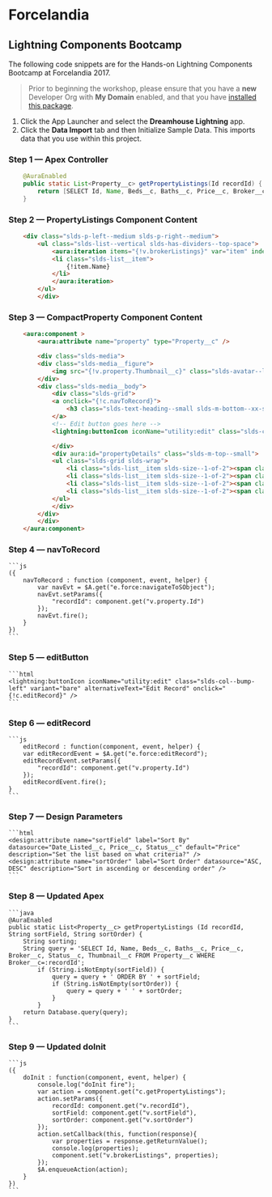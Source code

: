 # Forcelandia
## Lightning Components Bootcamp

The following code snippets are for the Hands-on Lightning Components Bootcamp at Forcelandia 2017.

> Prior to beginning the workshop, please ensure that you have a **new** Developer Org with **My Domain** enabled, and that you have [installed this package](https://login.salesforce.com/packaging/installPackage.apexp?p0=04t6A000000SG0F).

1. Click the App Launcher and select the **Dreamhouse Lightning** app.
2. Click the **Data Import** tab and then Initialize Sample Data. This imports data that you use within this project.

### Step 1 &mdash; Apex Controller

```java
	@AuraEnabled
    public static List<Property__c> getPropertyListings(Id recordId) {
        return [SELECT Id, Name, Beds__c, Baths__c, Price__c, Broker__c, Status__c, Thumbnail__c FROM Property__c WHERE Broker__c=:recordId];
    }
```

### Step 2 &mdash; PropertyListings Component Content

```html
	<div class="slds-p-left--medium slds-p-right--medium">
		<ul class="slds-list--vertical slds-has-dividers--top-space">
		    <aura:iteration items="{!v.brokerListings}" var="item" indexVar="i">
			<li class="slds-list__item">                   
			    {!item.Name}
			</li>
		    </aura:iteration>
		</ul>
	    </div>
```
	
### Step 3 &mdash; CompactProperty Component Content

```html
	<aura:component >
	    <aura:attribute name="property" type="Property__c" />

	    <div class="slds-media">
		<div class="slds-media__figure">
		    <img src="{!v.property.Thumbnail__c}" class="slds-avatar--large slds-avatar--circle" alt="{!v.property.Title_c}" />
		</div>
		<div class="slds-media__body">
		    <div class="slds-grid">
			<a onclick="{!c.navToRecord}">
			    <h3 class="slds-text-heading--small slds-m-bottom--xx-small">{!v.property.Name}</h3>
			</a>
			<!-- Edit button goes here -->
			<lightning:buttonIcon iconName="utility:edit" class="slds-col--bump-left" variant="bare" alternativeText="Edit Record" onclick="{!c.editRecord}" />

		    </div>
		    <div aura:id="propertyDetails" class="slds-m-top--small">
			<ul class="slds-grid slds-wrap">
			    <li class="slds-list__item slds-size--1-of-2"><span class="slds-text-color--weak slds-m-right--small">Beds:</span> {!v.property.Beds__c}</li>
			    <li class="slds-list__item slds-size--1-of-2"><span class="slds-text-color--weak slds-m-right--small">Baths:</span> {!v.property.Baths__c}</li>
			    <li class="slds-list__item slds-size--1-of-2"><span class="slds-text-color--weak slds-m-right--small">Price:</span> {!v.property.Price__c}</li>
			    <li class="slds-list__item slds-size--1-of-2"><span class="slds-text-color--weak slds-m-right--small">Status:</span> {!v.property.Status__c}</li>
			</ul>
		    </div>
		</div>
	    </div>
	</aura:component>
```

### Step 4 &mdash; navToRecord

	```js
	({
	    navToRecord : function (component, event, helper) {
	        var navEvt = $A.get("e.force:navigateToSObject");
	        navEvt.setParams({
	            "recordId": component.get("v.property.Id")
	        });
	        navEvt.fire();
	    }
	})
	```
	
### Step 5 &mdash; editButton

	```html
	<lightning:buttonIcon iconName="utility:edit" class="slds-col--bump-left" variant="bare" alternativeText="Edit Record" onclick="{!c.editRecord}" />
	```

### Step 6 &mdash; editRecord

	```js
		editRecord : function(component, event, helper) {
	    var editRecordEvent = $A.get("e.force:editRecord");
	    editRecordEvent.setParams({
	        "recordId": component.get("v.property.Id")
	    });
	    editRecordEvent.fire();
	}
	```
	
### Step 7 &mdash; Design Parameters

	```html
	<design:attribute name="sortField" label="Sort By" datasource="Date_Listed__c, Price__c, Status__c" default="Price" description="Set the list based on what criteria?" />
	<design:attribute name="sortOrder" label="Sort Order" datasource="ASC, DESC" description="Sort in ascending or descending order" />
	```
	
### Step 8 &mdash; Updated Apex

	```java
	@AuraEnabled
    public static List<Property__c> getPropertyListings (Id recordId, String sortField, String sortOrder) {
        String sorting;
        String query = 'SELECT Id, Name, Beds__c, Baths__c, Price__c, Broker__c, Status__c, Thumbnail__c FROM Property__c WHERE Broker__c=:recordId'; 
            if (String.isNotEmpty(sortField)) {
                query = query + ' ORDER BY ' + sortField;
                if (String.isNotEmpty(sortOrder)) {
                    query = query + ' ' + sortOrder;
                }
            }          
        return Database.query(query);
    }
	```
	
### Step 9 &mdash; Updated doInit

	```js
	({
	    doInit : function(component, event, helper) {
	        console.log("doInit fire");
	        var action = component.get("c.getPropertyListings");
	        action.setParams({
	            recordId: component.get("v.recordId"),
	            sortField: component.get("v.sortField"),
	            sortOrder: component.get("v.sortOrder")
	        });
	        action.setCallback(this, function(response){
	            var properties = response.getReturnValue();
	            console.log(properties);
	            component.set("v.brokerListings", properties);
	        });
	        $A.enqueueAction(action);
	    }
	})
	```
